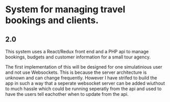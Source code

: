 # System for managing travel bookings and clients.

## 2.0

This system uses a React/Redux front end and a PHP api to manage bookings, budgets and customer information for a small tour agency.

The first implementation of this will be designed for one simulatinious user and not use Websockets. This is because the server architecture is unknown and can change frequently. However I have strifed to build the app in such a way that a seperate websocket server can be added wiuthout to much hassle which could be running seperatly from the api and used to have the users tell eachother when to update from the api.
